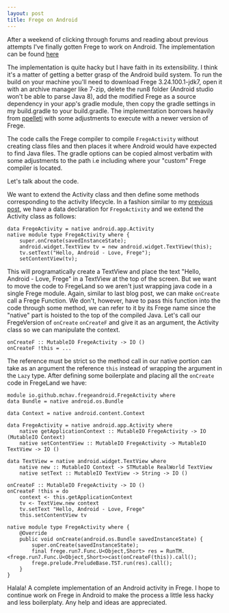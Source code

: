 ```yaml
---
layout: post
title: Frege on Android
---
```


After a weekend of clicking through forums and reading about previous attempts I've finally gotten Frege to work on Android. The implementation can be found [here](https://github.com/mchav/FregeAndroid)

The implementation is quite hacky but I have faith in its extensibility. I think it's a matter of getting a better grasp of the Android build system. To run the build on your machine you'll need to download Frege 3.24.100.1-jdk7, open it with an archive manager like 7-zip, delete the run8 folder (Android studio won't be able to parse Java 8), add the modified Frege as a source dependency in your app's gradle module, then copy the gradle settings in my build.gradle to your build.gradle. The implementation borrows heavily from [ppelleti](https://github.com/ppelleti/frege-on-android) with some adjustments to execute with a newer version of Frege.

The code calls the Frege compiler to compile `FregeActivity` without creating class files and then places it where Android would have expected to find Java files. The gradle options can be copied almost verbatim with some adjustments to the path i.e including where your "custom" Frege compiler is located.

Let's talk about the code. 


We want to extend the Activity class and then define some methods corresponding to the activity lifecycle. In a fashion similar to my [previous post](http://mchav.github.io/a-simple-server-in-frege/), we have a data declaration for `FregeActivity` and we extend the Activity class as follows:

```
data FregeActivity = native android.app.Activity
native module type FregeActivity where {
	super.onCreate(savedInstanceState);
    android.widget.TextView tv = new android.widget.TextView(this);
    tv.setText("Hello, Android - Love, Frege");
    setContentView(tv);
```

This will programatically create a TextView and place the text "Hello, Android - Love, Frege" in a TextView at the top of the screen. But we want to move the code to FregeLand so we aren't just wrapping java code in a single Frege module. Again, similar to last blog post, we can make `onCreate` call a Frege Function. We don't, however, have to pass this function into the code through some method, we can refer to it by its Frege name since the "native" part is hoisted to the top of the compiled Java. Let's call our FregeVersion of `onCreate` `onCreateF` and give it as an argument, the Activity class so we can manipulate the context.

```
onCreateF :: MutableIO FregeActivity -> IO ()
onCreateF !this = ...
```

The reference must be strict so the method call in our native portion can take as an argument the reference `this` instead of wrapping the argument in the `Lazy` type. After defining some boilerplate and placing all the `onCreate` code in FregeLand we have:

```
module io.github.mchav.fregeandroid.FregeActivity where
data Bundle = native android.os.Bundle

data Context = native android.content.Context

data FregeActivity = native android.app.Activity where
	native getApplicationContext :: MutableIO FregeActivity -> IO (MutableIO Context)
	native setContentView :: MutableIO FregeActivity -> MutableIO TextView -> IO ()

data TextView = native android.widget.TextView where
	native new :: MutableIO Context -> STMutable RealWorld TextView
	native setText :: MutableIO TextView -> String -> IO ()

onCreateF :: MutableIO FregeActivity -> IO ()
onCreateF !this = do
	context <- this.getApplicationContext
	tv <- TextView.new context
	tv.setText "Hello, Android - Love, Frege"
	this.setContentView tv

native module type FregeActivity where {
	@Override
    public void onCreate(android.os.Bundle savedInstanceState) {
        super.onCreate(savedInstanceState);
        final frege.run7.Func.U<Object,Short> res = RunTM.<frege.run7.Func.U<Object,Short>>cast(onCreateF(this)).call();
		frege.prelude.PreludeBase.TST.run(res).call();
    }
}
```

Halala! A complete implementation of an Android activity in Frege. I hope to continue work on Frege in Android to make the process a little less hacky and less boilerplaty. Any help and ideas are appreciated.

